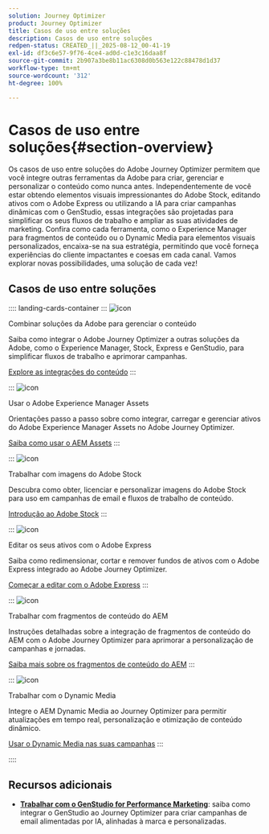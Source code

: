 ```yaml
---
solution: Journey Optimizer
product: Journey Optimizer
title: Casos de uso entre soluções
description: Casos de uso entre soluções
redpen-status: CREATED_||_2025-08-12_00-41-19
exl-id: df3c6e57-9f76-4ce4-ad0d-c1e3c16daa8f
source-git-commit: 2b907a3be8b11ac6308d0b563e122c88478d1d37
workflow-type: tm+mt
source-wordcount: '312'
ht-degree: 100%

---
```


# Casos de uso entre soluções{#section-overview}

Os casos de uso entre soluções do Adobe Journey Optimizer permitem que você integre outras ferramentas da Adobe para criar, gerenciar e personalizar o conteúdo como nunca antes. Independentemente de você estar obtendo elementos visuais impressionantes do Adobe Stock, editando ativos com o Adobe Express ou utilizando a IA para criar campanhas dinâmicas com o GenStudio, essas integrações são projetadas para simplificar os seus fluxos de trabalho e ampliar as suas atividades de marketing. Confira como cada ferramenta, como o Experience Manager para fragmentos de conteúdo ou o Dynamic Media para elementos visuais personalizados, encaixa-se na sua estratégia, permitindo que você forneça experiências do cliente impactantes e coesas em cada canal. Vamos explorar novas possibilidades, uma solução de cada vez!

## Casos de uso entre soluções

:::: landing-cards-container
:::
![icon](https://cdn.experienceleague.adobe.com/icons/puzzle-piece.svg?lang=pt-BR)

Combinar soluções da Adobe para gerenciar o conteúdo

Saiba como integrar o Adobe Journey Optimizer a outras soluções da Adobe, como o Experience Manager, Stock, Express e GenStudio, para simplificar fluxos de trabalho e aprimorar campanhas.

[Explore as integrações do conteúdo](../using/integrations/content-integrations.md)
:::

:::
![icon](https://cdn.experienceleague.adobe.com/icons/screwdriver-wrench.svg)

Usar o Adobe Experience Manager Assets

Orientações passo a passo sobre como integrar, carregar e gerenciar ativos do Adobe Experience Manager Assets no Adobe Journey Optimizer.

[Saiba como usar o AEM Assets](../using/integrations/assets.md)
:::

:::
![icon](https://cdn.experienceleague.adobe.com/icons/images.svg)

Trabalhar com imagens do Adobe Stock

Descubra como obter, licenciar e personalizar imagens do Adobe Stock para uso em campanhas de email e fluxos de trabalho de conteúdo.

[Introdução ao Adobe Stock](../using/integrations/stock.md)
:::

:::
![icon](https://cdn.experienceleague.adobe.com/icons/pencil-ruler.svg?lang=pt-BR)

Editar os seus ativos com o Adobe Express

Saiba como redimensionar, cortar e remover fundos de ativos com o Adobe Express integrado ao Adobe Journey Optimizer.

[Começar a editar com o Adobe Express](../using/integrations/express.md)
:::

:::
![icon](https://cdn.experienceleague.adobe.com/icons/code-branch.svg)

Trabalhar com fragmentos de conteúdo do AEM

Instruções detalhadas sobre a integração de fragmentos de conteúdo do AEM com o Adobe Journey Optimizer para aprimorar a personalização de campanhas e jornadas.

[Saiba mais sobre os fragmentos de conteúdo do AEM](../using/integrations/aem-fragments.md)
:::

:::
![icon](https://cdn.experienceleague.adobe.com/icons/bullseye.svg)

Trabalhar com o Dynamic Media

Integre o AEM Dynamic Media ao Journey Optimizer para permitir atualizações em tempo real, personalização e otimização de conteúdo dinâmico.

[Usar o Dynamic Media nas suas campanhas](../using/integrations/aem-dynamic.md)
:::

::::


## Recursos adicionais

- **[Trabalhar com o GenStudio for Performance Marketing](../using/integrations/genstudio.md)**: saiba como integrar o GenStudio ao Journey Optimizer para criar campanhas de email alimentadas por IA, alinhadas à marca e personalizadas.
